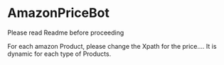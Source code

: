 # AmazonPriceBot
Please read Readme before proceeding

For each amazon Product, please change the Xpath for the price.... It is dynamic for each type of Products.

